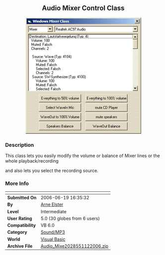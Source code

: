 ﻿<div align="center">

## Audio Mixer Control Class

<img src="PIC2006112198288464.GIF">
</div>

### Description

This class lets you easily modify the volume or balance of Mixer lines or the whole playback/recording

and also lets you select the recording source.
 
### More Info
 


<span>             |<span>
---                |---
**Submitted On**   |2006-06-19 16:35:32
**By**             |[Arne Elster](https://github.com/Planet-Source-Code/PSCIndex/blob/master/ByAuthor/arne-elster.md)
**Level**          |Intermediate
**User Rating**    |5.0 (30 globes from 6 users)
**Compatibility**  |VB 6\.0
**Category**       |[Sound/MP3](https://github.com/Planet-Source-Code/PSCIndex/blob/master/ByCategory/sound-mp3__1-45.md)
**World**          |[Visual Basic](https://github.com/Planet-Source-Code/PSCIndex/blob/master/ByWorld/visual-basic.md)
**Archive File**   |[Audio\_Mixe2028551122006\.zip](https://github.com/Planet-Source-Code/arne-elster-audio-mixer-control-class__1-66975/archive/master.zip)








